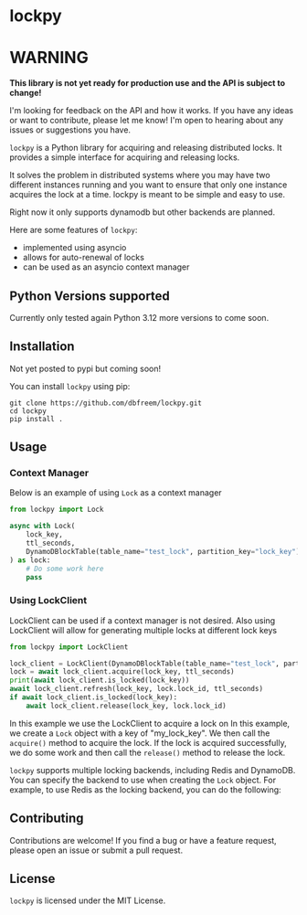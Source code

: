 # lockpy

# WARNING

**This library is not yet ready for production use and the API is subject to change!**

I'm looking for feedback on the API and how it works. If you have any ideas or want to contribute, please let me know! I'm open to hearing about any issues or suggestions you have.

`lockpy` is a Python library for acquiring and releasing distributed locks. It provides a simple interface for acquiring and releasing locks.

It solves the problem in distributed systems where you may have two different instances running and you want to ensure that only one instance acquires the lock at a time. lockpy is meant to be simple and easy to use.

Right now it only supports dynamodb but other backends are planned.

Here are some features of `lockpy`:
 - implemented using asyncio
 - allows for auto-renewal of locks
 - can be used as an asyncio context manager

## Python Versions supported
Currently only tested again Python 3.12 more versions to come soon. 

## Installation

Not yet posted to pypi but coming soon!

You can install `lockpy` using pip:

```
git clone https://github.com/dbfreem/lockpy.git
cd lockpy
pip install .
```

## Usage

### Context Manager
Below is an example of using `Lock` as a context manager

```python
from lockpy import Lock

async with Lock(
    lock_key,
    ttl_seconds,
    DynamoDBlockTable(table_name="test_lock", partition_key="lock_key")
) as lock:
    # Do some work here
    pass
```

### Using LockClient

LockClient can be used if a context manager is not desired. Also using LockClient will allow for generating multiple locks at different lock keys

```python
from lockpy import LockClient

lock_client = LockClient(DynamoDBlockTable(table_name="test_lock", partition_key="lock_key"))
lock = await lock_client.acquire(lock_key, ttl_seconds)
print(await lock_client.is_locked(lock_key))
await lock_client.refresh(lock_key, lock.lock_id, ttl_seconds)
if await lock_client.is_locked(lock_key):
    await lock_client.release(lock_key, lock.lock_id)
```
In this example we use the LockClient to acquire a lock on 
In this example, we create a `Lock` object with a key of "my_lock_key". We then call the `acquire()` method to acquire the lock. If the lock is acquired successfully, we do some work and then call the `release()` method to release the lock.

`lockpy` supports multiple locking backends, including Redis and DynamoDB. You can specify the backend to use when creating the `Lock` object. For example, to use Redis as the locking backend, you can do the following:


## Contributing

Contributions are welcome! If you find a bug or have a feature request, please open an issue or submit a pull request.

## License

`lockpy` is licensed under the MIT License.
